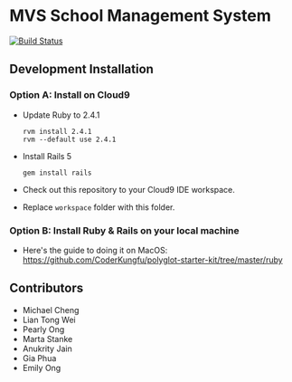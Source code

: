 # MVS School Management System

[![Build Status](https://travis-ci.org/mvs-singapore/mvs-sms.svg?branch=master)](https://travis-ci.org/mvs-singapore/mvs-sms)

## Development Installation

### Option A: Install on Cloud9

- Update Ruby to 2.4.1

  ```
  rvm install 2.4.1
  rvm --default use 2.4.1
  ```

- Install Rails 5

  ```
  gem install rails
  ```

- Check out this repository to your Cloud9 IDE workspace.
- Replace `workspace` folder with this folder.

### Option B: Install Ruby & Rails on your local machine

- Here's the guide to doing it on MacOS: https://github.com/CoderKungfu/polyglot-starter-kit/tree/master/ruby


## Contributors

- Michael Cheng
- Lian Tong Wei
- Pearly Ong
- Marta Stanke
- Anukrity Jain
- Gia Phua
- Emily Ong
